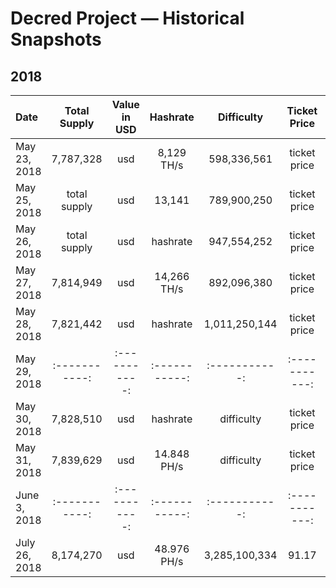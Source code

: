 # Decred Project — Historical Snapshots
## 2018

| Date | Total Supply | Value in USD | Hashrate | Difficulty | Ticket Price | Ticket Pool |
| :------ | :-----------: | :-----------: | :-----------: | :-----------: | :-----------: | :-----------: |
| May 23, 2018 | 7,787,328 | usd | 8,129 TH/s | 598,336,561 | ticket price | 47.34% |
| May 25, 2018 | total supply | usd | 13,141 | 789,900,250 | ticket price | ticket pool |
| May 26, 2018 | total supply | usd | hashrate | 947,554,252 | ticket price | ticket pool |
| May 27, 2018 | 7,814,949 | usd | 14,266 TH/s | 892,096,380 | ticket price | ticket pool |
| May 28, 2018 | 7,821,442 | usd | hashrate | 1,011,250,144 | ticket price | ticket pool |
| May 29, 2018 | :-----------: | :-----------: | :-----------: | :-----------: | :-----------: | :-----------: |
| May 30, 2018 | 7,828,510 | usd | hashrate | difficulty | ticket price | ticket pool |
| May 31, 2018 | 7,839,629 | usd | 14.848 PH/s | difficulty | ticket price | 46,89% |
| June 3, 2018 | :-----------: | :-----------: | :-----------: | :-----------: | :-----------: | :-----------: |
| July 26, 2018 | 8,174,270 | usd | 48.976 PH/s | 3,285,100,334 | 91.17 | 46.67% |
